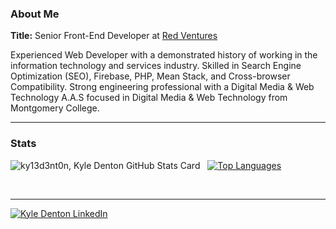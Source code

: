 
<!--
**ky13d3nt0n/ky13d3nt0n** is a ✨ _special_ ✨ repository because its `README.md` (this file) appears on your GitHub profile. -->

### About Me

**Title:** Senior Front-End Developer at [Red Ventures](https://www.redventures.com/)

Experienced Web Developer with a demonstrated history of working in the information technology and services industry. Skilled in Search Engine Optimization (SEO), Firebase, PHP, Mean Stack, and Cross-browser Compatibility. Strong engineering professional with a Digital Media & Web Technology A.A.S focused in Digital Media & Web Technology from Montgomery College.

---

### Stats

![ky13d3nt0n, Kyle Denton GitHub Stats Card](https://github-readme-stats.vercel.app/api?username=ky13d3nt0n&show_icons=true&theme=nord&count_private=true&hide=stars) &nbsp; [![Top Languages](https://github-readme-stats.vercel.app/api/top-langs/?username=ky13d3nt0n&hide=shell&layout=compact)](https://github.com/ky13d3nt0n/github-readme-stats)

&nbsp;

---

[![Kyle Denton LinkedIn](https://img.shields.io/badge/LinkedIn-0077B5?style=for-the-badge&logo=linkedin&logoColor=white)](https://www.linkedin.com/in/kyle-denton-57071871/)
